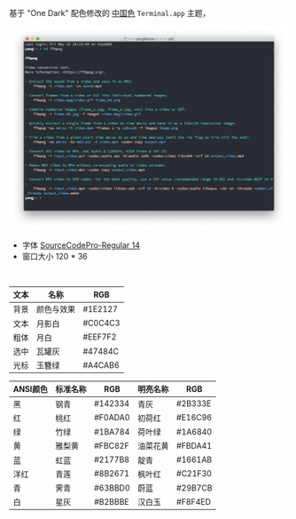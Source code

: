 
基于 "One Dark" 配色修改的 [中国色](http://zhongguose.com) `Terminal.app` 主题，

![](https://github.com/ykqmain/Config/blob/master/Terminal/Theme/Terminal.png)

* 字体 [SourceCodePro-Regular 14](https://github.com/adobe-fonts/source-code-pro)
* 窗口大小 120 * 36

<br> 

| 文本  |    名称   |    RGB   |
| ----  |   ----   |   ----   |
| 背景  | 颜色与效果 |  #1E2127 |
| 文本  |   月影白   | #C0C4C3 |
| 粗体  |   月白     | #EEF7F2 |
| 选中  |   瓦罐灰   | #47484C |
| 光标  |   玉簪绿   | #A4CAB6 |


| ANSI颜色 | 标准名称 |   RGB   | 明亮名称  |   RGB    |
|  ----   |  ----   |   ----   |  ----    |   ----   | 
|   黑    |   钢青   | #142334  |  青灰    | #2B333E  |
|   红    |   桃红   | #F0ADA0  |  初荷红  | #E16C96  |
|   绿    |   竹绿   | #1BA784  |  荷叶绿  | #1A6840  |
|   黄    |   雅梨黄 | #FBC82F  |  油菜花黄 | #FBDA41  |
|   蓝    |   虹蓝   | #2177B8  |  靛青    | #1661AB  |
|   洋红  |   青莲   | #8B2671  |  枫叶红  |  #C21F30 |
|   青    |   霁青   | #63BBD0  |  蔚蓝    | #29B7CB  |
|   白    |   星灰  | #B2BBBE |  汉白玉  |  #F8F4ED |


<br>

